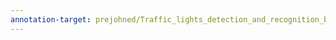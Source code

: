 ```yaml
---
annotation-target: prejohned/Traffic_lights_detection_and_recognition_based_on_color_segmentation_and_circle_hough_transform.pdf
---
```

